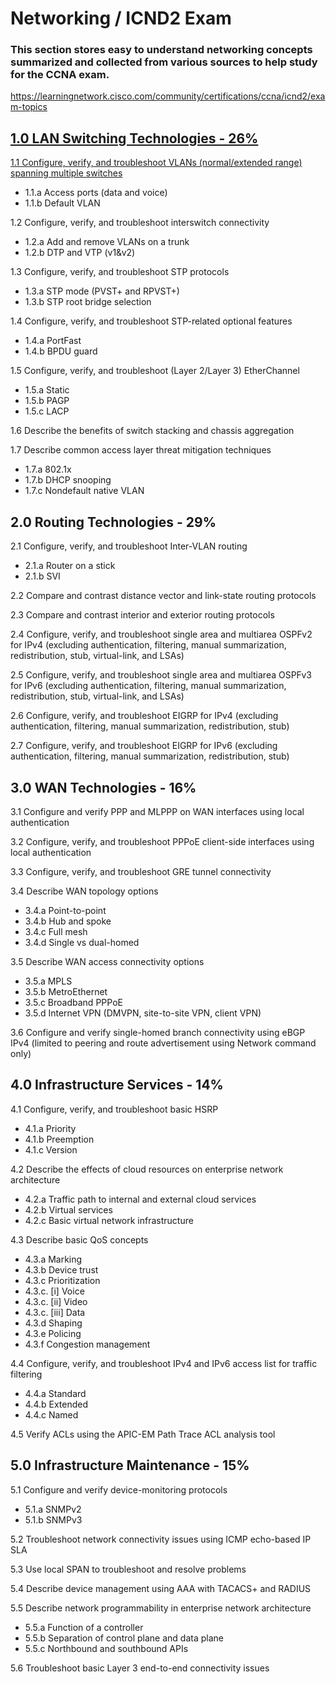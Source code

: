 # Networking / ICND2 Exam

### This section stores easy to understand networking concepts summarized and collected from various sources to help study for the CCNA exam.

https://learningnetwork.cisco.com/community/certifications/ccna/icnd2/exam-topics

## [1.0 LAN Switching Technologies - 26%](https://github.com/amroczeK/Networking/tree/master/1.0%20LAN%20Switching%20Technologies)
[1.1 Configure, verify, and troubleshoot VLANs (normal/extended range) spanning multiple switches](https://github.com/amroczeK/Networking/blob/master/1.0%20LAN%20Switching%20Technologies/1.1%20Configure%2C%20verify%2C%20and%20troubleshoot%20VLANs.md)
* 1.1.a Access ports (data and voice)
* 1.1.b Default VLAN

1.2 Configure, verify, and troubleshoot interswitch connectivity
* 1.2.a Add and remove VLANs on a trunk
* 1.2.b DTP and VTP (v1&v2)

1.3 Configure, verify, and troubleshoot STP protocols
* 1.3.a STP mode (PVST+ and RPVST+)
* 1.3.b STP root bridge selection

1.4 Configure, verify, and troubleshoot STP-related optional features
* 1.4.a PortFast
* 1.4.b BPDU guard

1.5 Configure, verify, and troubleshoot (Layer 2/Layer 3) EtherChannel
* 1.5.a Static
* 1.5.b PAGP
* 1.5.c LACP

1.6 Describe the benefits of switch stacking and chassis aggregation

1.7 Describe common access layer threat mitigation techniques
* 1.7.a 802.1x
* 1.7.b DHCP snooping
* 1.7.c Nondefault native VLAN

## 2.0 Routing Technologies - 29%
2.1 Configure, verify, and troubleshoot Inter-VLAN routing
* 2.1.a Router on a stick
* 2.1.b SVI

2.2 Compare and contrast distance vector and link-state routing protocols

2.3 Compare and contrast interior and exterior routing protocols

2.4 Configure, verify, and troubleshoot single area and multiarea OSPFv2 for IPv4 (excluding authentication, filtering, manual summarization, redistribution, stub, virtual-link, and LSAs)

2.5 Configure, verify, and troubleshoot single area and multiarea OSPFv3 for IPv6 (excluding authentication, filtering, manual summarization, redistribution, stub, virtual-link, and LSAs)

2.6 Configure, verify, and troubleshoot EIGRP for IPv4 (excluding authentication, filtering, manual summarization, redistribution, stub)

2.7 Configure, verify, and troubleshoot EIGRP for IPv6 (excluding authentication, filtering, manual summarization, redistribution, stub)

## 3.0 WAN Technologies - 16%
3.1 Configure and verify PPP and MLPPP on WAN interfaces using local authentication

3.2 Configure, verify, and troubleshoot PPPoE client-side interfaces using local authentication

3.3 Configure, verify, and troubleshoot GRE tunnel connectivity

3.4 Describe WAN topology options
* 3.4.a Point-to-point
* 3.4.b Hub and spoke
* 3.4.c Full mesh
* 3.4.d Single vs dual-homed

3.5 Describe WAN access connectivity options
* 3.5.a MPLS
* 3.5.b MetroEthernet
* 3.5.c Broadband PPPoE
* 3.5.d Internet VPN (DMVPN, site-to-site VPN, client VPN)

3.6 Configure and verify single-homed branch connectivity using eBGP IPv4 (limited to peering and route advertisement using Network command only)

## 4.0 Infrastructure Services - 14%
4.1 Configure, verify, and troubleshoot basic HSRP
* 4.1.a Priority
* 4.1.b Preemption
* 4.1.c Version

4.2 Describe the effects of cloud resources on enterprise network architecture
* 4.2.a Traffic path to internal and external cloud services
* 4.2.b Virtual services
* 4.2.c Basic virtual network infrastructure

4.3 Describe basic QoS concepts
* 4.3.a Marking
* 4.3.b Device trust
* 4.3.c Prioritization
* 4.3.c. [i] Voice
* 4.3.c. [ii] Video
* 4.3.c. [iii] Data
* 4.3.d Shaping
* 4.3.e Policing
* 4.3.f Congestion management

4.4 Configure, verify, and troubleshoot IPv4 and IPv6 access list for traffic filtering
* 4.4.a Standard
* 4.4.b Extended
* 4.4.c Named

4.5 Verify ACLs using the APIC-EM Path Trace ACL analysis tool

## 5.0 Infrastructure Maintenance - 15%
5.1 Configure and verify device-monitoring protocols
* 5.1.a SNMPv2
* 5.1.b SNMPv3

5.2 Troubleshoot network connectivity issues using ICMP echo-based IP SLA

5.3 Use local SPAN to troubleshoot and resolve problems

5.4 Describe device management using AAA with TACACS+ and RADIUS

5.5 Describe network programmability in enterprise network architecture
* 5.5.a Function of a controller
* 5.5.b Separation of control plane and data plane
* 5.5.c Northbound and southbound APIs

5.6 Troubleshoot basic Layer 3 end-to-end connectivity issues
